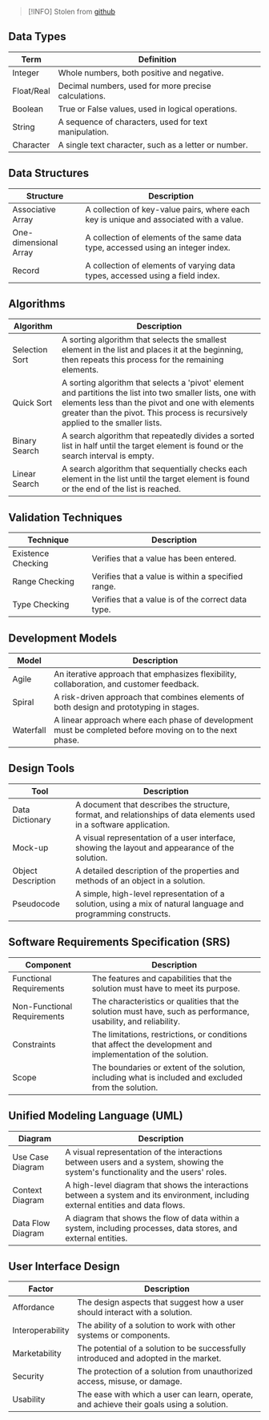 > [!INFO] Stolen from [github](https://github.com/ArcherHume/vceSDWiki/blob/main/soft-dev-wiki/src/content/docs/u3/key-terms.md)
## Data Types
| Term | Definition |
| --- | --- |
| Integer | Whole numbers, both positive and negative. |
| Float/Real | Decimal numbers, used for more precise calculations. |
| Boolean | True or False values, used in logical operations. |
| String | A sequence of characters, used for text manipulation. |
| Character | A single text character, such as a letter or number. |
## Data Structures
| Structure | Description |
| --- | --- |
| Associative Array | A collection of key-value pairs, where each key is unique and associated with a value. |
| One-dimensional Array | A collection of elements of the same data type, accessed using an integer index. |
| Record | A collection of elements of varying data types, accessed using a field index. |
## Algorithms
| Algorithm | Description |
| --- | --- |
| Selection Sort | A sorting algorithm that selects the smallest element in the list and places it at the beginning, then repeats this process for the remaining elements. |
| Quick Sort | A sorting algorithm that selects a 'pivot' element and partitions the list into two smaller lists, one with elements less than the pivot and one with elements greater than the pivot. This process is recursively applied to the smaller lists. |
| Binary Search | A search algorithm that repeatedly divides a sorted list in half until the target element is found or the search interval is empty. |
| Linear Search | A search algorithm that sequentially checks each element in the list until the target element is found or the end of the list is reached. |
## Validation Techniques
| Technique          | Description                                        |
| ------------------ | -------------------------------------------------- |
| Existence Checking | Verifies that a value has been entered.            |
| Range Checking     | Verifies that a value is within a specified range. |
| Type Checking      | Verifies that a value is of the correct data type. |
## Development Models
| Model | Description |
| --- | --- |
| Agile | An iterative approach that emphasizes flexibility, collaboration, and customer feedback. |
| Spiral | A risk-driven approach that combines elements of both design and prototyping in stages. |
| Waterfall | A linear approach where each phase of development must be completed before moving on to the next phase. |
## Design Tools
| Tool | Description |
| --- | --- |
| Data Dictionary | A document that describes the structure, format, and relationships of data elements used in a software application. |
| Mock-up | A visual representation of a user interface, showing the layout and appearance of the solution. |
| Object Description | A detailed description of the properties and methods of an object in a solution. |
| Pseudocode | A simple, high-level representation of a solution, using a mix of natural language and programming constructs. |
## Software Requirements Specification (SRS)
| Component                   | Description                                                                                                    |
| --------------------------- | -------------------------------------------------------------------------------------------------------------- |
| Functional Requirements     | The features and capabilities that the solution must have to meet its purpose.                                 |
| Non-Functional Requirements | The characteristics or qualities that the solution must have, such as performance, usability, and reliability. |
| Constraints                 | The limitations, restrictions, or conditions that affect the development and implementation of the solution.   |
| Scope                       | The boundaries or extent of the solution, including what is included and excluded from the solution.           |
## Unified Modeling Language (UML)
| Diagram           | Description                                                                                                                        |
| ----------------- | ---------------------------------------------------------------------------------------------------------------------------------- |
| Use Case Diagram  | A visual representation of the interactions between users and a system, showing the system's functionality and the users' roles.   |
| Context Diagram   | A high-level diagram that shows the interactions between a system and its environment, including external entities and data flows. |
| Data Flow Diagram | A diagram that shows the flow of data within a system, including processes, data stores, and external entities.                    |
## User Interface Design
| Factor | Description |
| --- | --- |
| Affordance | The design aspects that suggest how a user should interact with a solution. |
| Interoperability | The ability of a solution to work with other systems or components. |
| Marketability | The potential of a solution to be successfully introduced and adopted in the market. |
| Security | The protection of a solution from unauthorized access, misuse, or damage. |
| Usability | The ease with which a user can learn, operate, and achieve their goals using a solution. |
